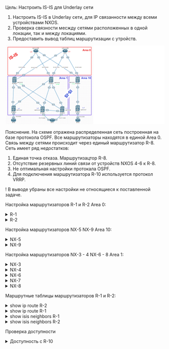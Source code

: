 Цель: Настроить IS-IS для Underlay сети

1. Настроить IS-IS в Underlay сети, для IP связанности между всеми устройствами NXOS.
2. Проверка связности месжду сетями расположенных в одной локации, так и между локациями.
3. Предоставить вывод таблиц маршрутизации с утройств.

![](img/isis-chema.png)

Пояснение. На схеме отражена распределенная сеть построенная на базе протокола OSPF. Все маршрутизаторы находятся в единой Area 0. Связь между сетями происходит через единый маршрутизатор R-8.
Сеть имеет ряд недостатков:

1. Единая точка отказа. Маршрутизацтор R-8.
2. Отсутствие резервных линий связи от устройств NXOS 4-6 к R-8.
3. Не оптимальная настройки протокала OSPF.
4. Для подключения маршрутизатора R-10 используется протокол VRRP.

! В выводе убраны все настройки не относящиеся к поставленной задаче.

Настройка маршрутизаторов R-1 и R-2 Area 0:
<details>
<summary>R-1</summary>
<pre><code>

interface Loopback0
 ip address 1.1.1.255 255.255.255.255
 ip router isis 1
 isis circuit-type level-2-only
!
interface Ethernet0/0
 ip address 10.10.10.0 255.255.255.254
 ip router isis 1
 isis circuit-type level-2-only
 isis network point-to-point
!
interface Ethernet0/1
 ip address 10.10.10.2 255.255.255.254
 ip router isis 1
 isis circuit-type level-2-only
 isis network point-to-point
!
interface Ethernet0/2
 ip address 10.10.10.4 255.255.255.254
 ip router isis 1
 isis circuit-type level-2-only
 isis network point-to-point
!
interface Ethernet0/3
 no ip address
!
router isis 1
 net 49.0000.0000.0000.0255.00
 is-type level-2-only
 metric-style wide
 log-adjacency-changes
 maximum-paths 8

</code></pre>
</details>

<details>
<summary>R-2</summary>
<pre><code>

interface Loopback0
 ip address 1.1.1.254 255.255.255.255
 ip router isis 1
 isis circuit-type level-2-only
!
interface Ethernet0/0
 ip address 10.10.11.0 255.255.255.254
 ip router isis 1
 isis circuit-type level-2-only
 isis network point-to-point
!
interface Ethernet0/1
 ip address 10.10.11.2 255.255.255.254
 ip router isis 1
 isis circuit-type level-2-only
 isis network point-to-point
!
interface Ethernet0/2
 ip address 10.10.11.4 255.255.255.254
 ip router isis 1
 isis circuit-type level-2-only
 isis network point-to-point
!
interface Ethernet0/3
 no ip address
!
router isis 1
 net 49.0000.0000.0000.0254.00
 is-type level-2-only
 priority 127
 metric-style wide
 log-adjacency-changes
 maximum-paths 8

</code></pre>
</details>

Настройка маршрутизаторов NX-5 NX-9 Area 10:
<details>
<summary>NX-5</summary>
<pre><code>

feature isis

interface Ethernet1/1
  no switchport
  ip address 10.10.10.5/31
  isis network point-to-point
  isis circuit-type level-2
  ip router isis 1
  no shutdown

interface Ethernet1/2
  no switchport
  ip address 10.10.11.5/31
  isis network point-to-point
  isis circuit-type level-2
  ip router isis 1
  no shutdown

interface Ethernet1/3
  no switchport
  medium p2p
  ip unnumbered loopback0
  isis network point-to-point
  isis circuit-type level-1
  ip router isis 1
  no shutdown

  interface loopback0
    ip address 1.1.1.3/32
    ip router isis 1
  cli alias name wr copy running-config startup-config
  line console
  line vty
  no feature signature-verification
  router isis 1
    net 49.0010.0000.0000.0003.00
    distribute level-1 into level-2 all
    log-adjacency-changes

</code></pre>
</details>

<details>
<summary>NX-9</summary>
<pre><code>

feature isis

ip prefix-list redistribute_list seq 5 permit 10.0.2.0/24
route-map ISIS-redistribute permit 10
  match ip address prefix-list redistribute_list
vrf context management

interface Ethernet1/1
  no switchport
  medium p2p
  ip unnumbered loopback0
  isis network point-to-point
  isis circuit-type level-1
  ip router isis 1
  no shutdown

interface Ethernet1/2
  no switchport
  ip address 10.0.2.1/24
  no shutdown

  interface loopback0
    ip address 1.1.1.7/32
    isis circuit-type level-1
    ip router isis 1
  cli alias name wr copy running-config startup-config
  line console
  line vty
  no feature signature-verification
  router isis 1
    net 49.0010.0000.0000.0007.00
    is-type level-1
    redistribute direct route-map ISIS-redistribute
    log-adjacency-changes

</code></pre>
</details>

  Настройка маршрутизаторов NX-3 - 4 NX-6 - 8 Area 1:

<details>
<summary>NX-3</summary>
<pre><code>
feature isis

interface Ethernet1/1
  no switchport
  no ip redirects
  ip address 10.10.10.1/31
  no ipv6 redirects
  isis network point-to-point
  isis circuit-type level-2
  ip router isis 1
  no shutdown

interface Ethernet1/2
  no switchport
  no ip redirects
  ip address 10.10.11.1/31
  no ipv6 redirects
  isis network point-to-point
  isis circuit-type level-2
  ip router isis 1
  no shutdown

interface Ethernet1/3
  no switchport
  medium p2p
  no ip redirects
  ip unnumbered loopback0
  no ipv6 redirects
  isis network point-to-point
  isis circuit-type level-1
  ip router isis 1
  no shutdown

interface Ethernet1/4
  no switchport
  medium p2p
  no ip redirects
  ip unnumbered loopback0
  no ipv6 redirects
  isis network point-to-point
  isis circuit-type level-1
  ip router isis 1
  no shutdown

interface Ethernet1/5
  no switchport
  medium p2p
  no ip redirects
  ip unnumbered loopback0
  no ipv6 redirects
  isis network point-to-point
  isis circuit-type level-1
  ip router isis 1
  no shutdown

  interface loopback0
    ip address 1.1.1.1/32
    isis circuit-type level-2
    ip router isis 1
  cli alias name wr copy running-config startup-config
  line console
  line vty
  no feature signature-verification
  router isis 1
    net 49.0001.0000.0000.0001.00
    distribute level-1 into level-2 all
    log-adjacency-changes


</code></pre>
</details>

<details>
<summary>NX-4</summary>
<pre><code>
feature isis

interface Ethernet1/1
  no switchport
  ip address 10.10.10.3/31
  isis network point-to-point
  isis circuit-type level-2
  ip router isis 1
  no shutdown

interface Ethernet1/2
  no switchport
  ip address 10.10.11.3/31
  isis network point-to-point
  isis circuit-type level-2
  ip router isis 1
  no shutdown

interface Ethernet1/3
  no switchport
  medium p2p
  ip unnumbered loopback0
  isis network point-to-point
  isis circuit-type level-1
  ip router isis 1
  no shutdown

interface Ethernet1/4
  no switchport
  medium p2p
  ip unnumbered loopback0
  isis network point-to-point
  isis circuit-type level-1
  ip router isis 1
  no shutdown

interface Ethernet1/5
  no switchport
  medium p2p
  ip unnumbered loopback0
  isis network point-to-point
  isis circuit-type level-1
  ip router isis 1
  no shutdown

  interface loopback0
    ip address 1.1.1.2/32
    isis circuit-type level-2
    ip router isis 1
  cli alias name wr copy running-config startup-config
  line console
  line vty
  no feature signature-verification
  router isis 1
    net 49.0001.0000.0000.0002.00
    distribute level-1 into level-2 all
    log-adjacency-changes

</code></pre>
</details>

<details>
<summary>NX-6</summary>
<pre><code>
feature isis
ip prefix-list redistribute_list seq 5 permit 10.0.0.0/24
route-map ISIS-redistribute permit 10
  match ip address prefix-list redistribute_list
vrf context management

interface Ethernet1/1
  no switchport
  medium p2p
  ip unnumbered loopback0
  isis network point-to-point
  isis circuit-type level-1
  ip router isis 1
  no shutdown

interface Ethernet1/2
  no switchport
  medium p2p
  ip unnumbered loopback0
  isis network point-to-point
  isis circuit-type level-1
  ip router isis 1
  no shutdown

interface Ethernet1/3
  no switchport
  ip address 10.0.0.1/24
  no shutdown

  interface loopback0
    ip address 1.1.1.4/32
    isis circuit-type level-1
    ip router isis 1
  cli alias name wr copy running-config startup-config
  line console
  line vty
  no feature signature-verification
  router isis 1
    net 49.0001.0000.0000.0004.00
    is-type level-1
    redistribute direct route-map ISIS-redistribute
    log-adjacency-changes

</code></pre>
</details>

<details>
<summary>NX-7</summary>
<pre><code>
feature isis
ip prefix-list redistribute_list seq 5 permit 172.17.0.0/24
route-map ISIS-redistribute permit 10
  match ip address prefix-list redistribute_list
vrf context management

interface Ethernet1/1
  no switchport
  medium p2p
  ip unnumbered loopback0
  isis network point-to-point
  isis circuit-type level-1
  ip router isis 1
  no shutdown

interface Ethernet1/2
  no switchport
  medium p2p
  ip unnumbered loopback0
  isis network point-to-point
  isis circuit-type level-1
  ip router isis 1
  no shutdown

interface Ethernet1/3
  no switchport
  medium p2p
  ip unnumbered loopback0
  isis network point-to-point
  isis circuit-type level-1
  ip router isis 1
  no shutdown

interface Ethernet1/4
  no switchport
  ip address 172.17.0.1/24
  no shutdown

  interface loopback0
    ip address 1.1.1.5/32
    isis circuit-type level-1
    ip router isis 1
  cli alias name wr copy running-config startup-config
  line console
  line vty
  no feature signature-verification
  router isis 1
    net 49.0001.0000.0000.0005.00
    is-type level-1
    redistribute direct route-map ISIS-redistribute
    log-adjacency-changes

</code></pre>
</details>

<details>
<summary>NX-8</summary>
<pre><code>
feature isis

ip prefix-list redistribute_list seq 5 permit 172.17.1.0/24
route-map ISIS-redistribute permit 10
  match ip address prefix-list redistribute_list
vrf context management

interface Ethernet1/1
  no switchport
  medium p2p
  ip unnumbered loopback0
  isis network point-to-point
  isis circuit-type level-1
  ip router isis 1
  no shutdown

interface Ethernet1/2
  no switchport
  medium p2p
  ip unnumbered loopback0
  isis network point-to-point
  isis circuit-type level-1
  ip router isis 1
  no shutdown

interface Ethernet1/3
  no switchport
  medium p2p
  ip unnumbered loopback0
  isis network point-to-point
  isis circuit-type level-1
  ip router isis 1
  no shutdown

interface Ethernet1/4
  no switchport
  ip address 172.17.1.1/24
  no shutdown

  interface loopback0
    ip address 1.1.1.6/32
    isis circuit-type level-1
    ip router isis 1
  cli alias name wr copy running-config startup-config
  line console
  line vty
  no feature signature-verification
  router isis 1
    net 49.0001.0000.0000.0006.00
    is-type level-1
    redistribute direct route-map ISIS-redistribute
    log-adjacency-changes

</code></pre>
</details>

Маршрутные таблицы маршрутизаторов R-1 и R-2:

<details>
<summary>show ip route R-2</summary>
<pre><code>

1.0.0.0/32 is subnetted, 9 subnets
i L2     1.1.1.1 [115/11] via 10.10.11.1, 01:09:28, Ethernet0/0
i L2     1.1.1.2 [115/11] via 10.10.11.3, 01:09:28, Ethernet0/1
i L2     1.1.1.3 [115/11] via 10.10.11.5, 01:09:28, Ethernet0/2
i L2     1.1.1.4 [115/90] via 10.10.11.3, 01:09:28, Ethernet0/1
           [115/90] via 10.10.11.1, 01:09:28, Ethernet0/0
i L2     1.1.1.5 [115/51] via 10.10.11.3, 01:09:28, Ethernet0/1
           [115/51] via 10.10.11.1, 01:09:28, Ethernet0/0
i L2     1.1.1.6 [115/51] via 10.10.11.3, 01:09:28, Ethernet0/1
           [115/51] via 10.10.11.1, 01:09:28, Ethernet0/0
i L2     1.1.1.7 [115/51] via 10.10.11.5, 01:09:28, Ethernet0/2
C        1.1.1.254 is directly connected, Loopback0
i L2     1.1.1.255 [115/60] via 10.10.11.5, 01:09:28, Ethernet0/2
             [115/60] via 10.10.11.3, 01:09:28, Ethernet0/1
             [115/60] via 10.10.11.1, 01:09:28, Ethernet0/0
10.0.0.0/8 is variably subnetted, 11 subnets, 3 masks
i L2     10.0.0.0/24 [115/60] via 10.10.11.3, 01:09:28, Ethernet0/1
               [115/60] via 10.10.11.1, 01:09:28, Ethernet0/0
i L2     10.0.2.0/24 [115/60] via 10.10.11.5, 01:09:28, Ethernet0/2
i L2     10.10.10.0/31 [115/50] via 10.10.11.1, 01:09:28, Ethernet0/0
i L2     10.10.10.2/31 [115/50] via 10.10.11.3, 01:09:28, Ethernet0/1
i L2     10.10.10.4/31 [115/50] via 10.10.11.5, 01:09:28, Ethernet0/2
C        10.10.11.0/31 is directly connected, Ethernet0/0
L        10.10.11.0/32 is directly connected, Ethernet0/0
C        10.10.11.2/31 is directly connected, Ethernet0/1
L        10.10.11.2/32 is directly connected, Ethernet0/1
C        10.10.11.4/31 is directly connected, Ethernet0/2
L        10.10.11.4/32 is directly connected, Ethernet0/2
172.17.0.0/24 is subnetted, 2 subnets
i L2     172.17.0.0 [115/60] via 10.10.11.3, 01:09:28, Ethernet0/1
              [115/60] via 10.10.11.1, 01:09:28, Ethernet0/0
i L2     172.17.1.0 [115/60] via 10.10.11.3, 01:09:28, Ethernet0/1
              [115/60] via 10.10.11.1, 01:09:28, Ethernet0/0

</code></pre>
</details>

<details>
<summary>show ip route R-1</summary>
<pre><code>

1.0.0.0/32 is subnetted, 9 subnets
i L2     1.1.1.1 [115/11] via 10.10.10.1, 01:11:27, Ethernet0/0
i L2     1.1.1.2 [115/11] via 10.10.10.3, 01:11:27, Ethernet0/1
i L2     1.1.1.3 [115/11] via 10.10.10.5, 01:11:37, Ethernet0/2
i L2     1.1.1.4 [115/90] via 10.10.10.3, 01:11:27, Ethernet0/1
           [115/90] via 10.10.10.1, 01:11:27, Ethernet0/0
i L2     1.1.1.5 [115/51] via 10.10.10.3, 01:11:27, Ethernet0/1
           [115/51] via 10.10.10.1, 01:11:27, Ethernet0/0
i L2     1.1.1.6 [115/51] via 10.10.10.3, 01:11:27, Ethernet0/1
           [115/51] via 10.10.10.1, 01:11:27, Ethernet0/0
i L2     1.1.1.7 [115/51] via 10.10.10.5, 01:11:37, Ethernet0/2
i L2     1.1.1.254 [115/60] via 10.10.10.5, 01:11:07, Ethernet0/2
             [115/60] via 10.10.10.3, 01:11:07, Ethernet0/1
             [115/60] via 10.10.10.1, 01:11:07, Ethernet0/0
C        1.1.1.255 is directly connected, Loopback0
10.0.0.0/8 is variably subnetted, 11 subnets, 3 masks
i L2     10.0.0.0/24 [115/60] via 10.10.10.3, 01:11:27, Ethernet0/1
               [115/60] via 10.10.10.1, 01:11:27, Ethernet0/0
i L2     10.0.2.0/24 [115/60] via 10.10.10.5, 01:11:37, Ethernet0/2
C        10.10.10.0/31 is directly connected, Ethernet0/0
L        10.10.10.0/32 is directly connected, Ethernet0/0
C        10.10.10.2/31 is directly connected, Ethernet0/1
L        10.10.10.2/32 is directly connected, Ethernet0/1
C        10.10.10.4/31 is directly connected, Ethernet0/2
L        10.10.10.4/32 is directly connected, Ethernet0/2
i L2     10.10.11.0/31 [115/50] via 10.10.10.1, 01:11:27, Ethernet0/0
i L2     10.10.11.2/31 [115/50] via 10.10.10.3, 01:11:27, Ethernet0/1
i L2     10.10.11.4/31 [115/50] via 10.10.10.5, 01:11:37, Ethernet0/2
172.17.0.0/24 is subnetted, 2 subnets
i L2     172.17.0.0 [115/60] via 10.10.10.3, 01:11:27, Ethernet0/1
              [115/60] via 10.10.10.1, 01:11:27, Ethernet0/0
i L2     172.17.1.0 [115/60] via 10.10.10.3, 01:11:27, Ethernet0/1
              [115/60] via 10.10.10.1, 01:11:27, Ethernet0/0

</code></pre>
</details>

<details>
<summary>show isis neighbors R-1</summary>
<pre><code>

Tag 1:
System Id      Type Interface   IP Address      State Holdtime Circuit Id
NXOS-3         L2   Et0/0       10.10.10.1      UP    27       01
NXOS-4         L2   Et0/1       10.10.10.3      UP    23       01
NX-5           L2   Et0/2       10.10.10.5      UP    21       01

</code></pre>
</details>

<details>
<summary>show isis neighbors R-2</summary>
<pre><code>

Tag 1:
System Id      Type Interface   IP Address      State Holdtime Circuit Id
NXOS-3         L2   Et0/0       10.10.11.1      UP    26       01
NXOS-4         L2   Et0/1       10.10.11.3      UP    26       01
NX-5           L2   Et0/2       10.10.11.5      UP    26       01

</code></pre>
</details>

Проверка доступности
<details>
<summary>Доступность с R-10</summary>
<pre><code>
R-10#show ip int bri
Interface                  IP-Address      OK? Method Status                Protocol
Ethernet0/0                10.0.0.2        YES manual up                    up
Ethernet0/1                unassigned      YES unset  administratively down down
Ethernet0/2                unassigned      YES unset  administratively down down
Ethernet0/3                unassigned      YES unset  administratively down down
R-10#ping 172.17.0.2 re 2
Type escape sequence to abort.
Sending 2, 100-byte ICMP Echos to 172.17.0.2, timeout is 2 seconds:
!!
Success rate is 100 percent (2/2), round-trip min/avg/max = 15/23/31 ms
R-10#
R-10#ping 172.17.1.2 re 2
Type escape sequence to abort.
Sending 2, 100-byte ICMP Echos to 172.17.1.2, timeout is 2 seconds:
!!
Success rate is 100 percent (2/2), round-trip min/avg/max = 13/16/20 ms
R-10#ping 10.0.2.2 re 2
Type escape sequence to abort.
Sending 2, 100-byte ICMP Echos to 10.0.2.2, timeout is 2 seconds:
!!
Success rate is 100 percent (2/2), round-trip min/avg/max = 20/24/28 ms
R-10#

R-10#traceroute 172.17.0.2
Type escape sequence to abort.
Tracing the route to
VRF info: (vrf in name/id, vrf out name/id)
  1 10.0.0.1 6 msec 5 msec 1 msec
  2 1.1.1.1 11 msec 11 msec
    1.1.1.2 17 msec
  3 1.1.1.5 33 msec 11 msec 17 msec
  4 172.17.0.2 25 msec 20 msec *

R-10#traceroute 10.0.2.2
Type escape sequence to abort.
Tracing the route to 10.0.2.2
VRF info: (vrf in name/id, vrf out name/id)
  1 10.0.0.1 6 msec 3 msec 2 msec
  2 1.1.1.1 6 msec 7 msec 9 msec
  3 10.10.11.0 11 msec 12 msec
    10.10.10.0 8 msec
  4 10.10.10.5 18 msec
    10.10.11.5 17 msec 15 msec

</code></pre>
</details>
